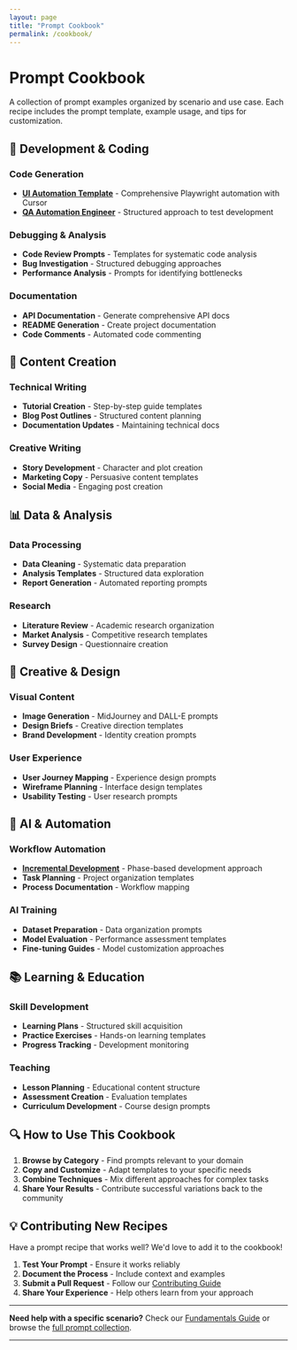 ```yaml
---
layout: page
title: "Prompt Cookbook"
permalink: /cookbook/
---
```


# Prompt Cookbook

A collection of prompt examples organized by scenario and use case. Each recipe includes the prompt template, example usage, and tips for customization.

## 🔧 Development & Coding

### Code Generation
- **[UI Automation Template](/prompts/ui-automation-template/)** - Comprehensive Playwright automation with Cursor
- **[QA Automation Engineer](/prompts/qa-automation-engineer/)** - Structured approach to test development

### Debugging & Analysis
- **Code Review Prompts** - Templates for systematic code analysis
- **Bug Investigation** - Structured debugging approaches
- **Performance Analysis** - Prompts for identifying bottlenecks

### Documentation
- **API Documentation** - Generate comprehensive API docs
- **README Generation** - Create project documentation
- **Code Comments** - Automated code commenting

## 📝 Content Creation

### Technical Writing
- **Tutorial Creation** - Step-by-step guide templates
- **Blog Post Outlines** - Structured content planning
- **Documentation Updates** - Maintaining technical docs

### Creative Writing
- **Story Development** - Character and plot creation
- **Marketing Copy** - Persuasive content templates
- **Social Media** - Engaging post creation

## 📊 Data & Analysis

### Data Processing
- **Data Cleaning** - Systematic data preparation
- **Analysis Templates** - Structured data exploration
- **Report Generation** - Automated reporting prompts

### Research
- **Literature Review** - Academic research organization
- **Market Analysis** - Competitive research templates
- **Survey Design** - Questionnaire creation

## 🎨 Creative & Design

### Visual Content
- **Image Generation** - MidJourney and DALL-E prompts
- **Design Briefs** - Creative direction templates
- **Brand Development** - Identity creation prompts

### User Experience
- **User Journey Mapping** - Experience design prompts
- **Wireframe Planning** - Interface design templates
- **Usability Testing** - User research prompts

## 🤖 AI & Automation

### Workflow Automation
- **[Incremental Development](/prompts/cursor-incremental-development/)** - Phase-based development approach
- **Task Planning** - Project organization templates
- **Process Documentation** - Workflow mapping

### AI Training
- **Dataset Preparation** - Data organization prompts
- **Model Evaluation** - Performance assessment templates
- **Fine-tuning Guides** - Model customization approaches

## 📚 Learning & Education

### Skill Development
- **Learning Plans** - Structured skill acquisition
- **Practice Exercises** - Hands-on learning templates
- **Progress Tracking** - Development monitoring

### Teaching
- **Lesson Planning** - Educational content structure
- **Assessment Creation** - Evaluation templates
- **Curriculum Development** - Course design prompts

## 🔍 How to Use This Cookbook

1. **Browse by Category** - Find prompts relevant to your domain
2. **Copy and Customize** - Adapt templates to your specific needs
3. **Combine Techniques** - Mix different approaches for complex tasks
4. **Share Your Results** - Contribute successful variations back to the community

## 💡 Contributing New Recipes

Have a prompt recipe that works well? We'd love to add it to the cookbook!

1. **Test Your Prompt** - Ensure it works reliably
2. **Document the Process** - Include context and examples
3. **Submit a Pull Request** - Follow our [Contributing Guide](/contributing/)
4. **Share Your Experience** - Help others learn from your approach

---

**Need help with a specific scenario?** Check our [Fundamentals Guide](/guides/fundamentals/) or browse the [full prompt collection](/prompts/).

---

 